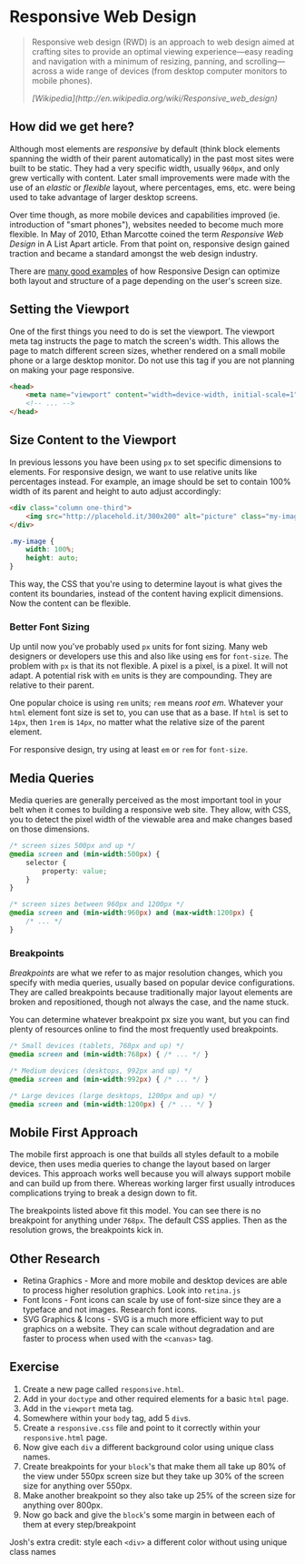 # Responsive Web Design

> Responsive web design (RWD) is an approach to web design aimed at crafting sites to provide an optimal viewing experience—easy reading and navigation with a minimum of resizing, panning, and scrolling—across a wide range of devices (from desktop computer monitors to mobile phones).
> <footer><cite>[Wikipedia](http://en.wikipedia.org/wiki/Responsive_web_design)

## How did we get here?
Although most elements are *responsive* by default (think block elements spanning the width of their parent automatically) in the past most sites were built to be static. They had a very specific width, usually `960px`, and only grew vertically with content. Later small improvements were made with the use of an *elastic* or *flexible* layout, where percentages, ems, etc. were being used to take advantage of larger desktop screens.

Over time though, as more mobile devices and capabilities improved (ie. introduction of "smart phones"), websites needed to become much more flexible. In May of 2010, Ethan Marcotte coined the term *Responsive Web Design* in A List Apart article. From that point on, responsive design gained traction and became a standard amongst the web design industry.

There are [many good examples](http://mediaqueri.es) of how Responsive Design can optimize both layout and structure of a page depending on the user's screen size.

## Setting the Viewport
One of the first things you need to do is set the viewport. The viewport meta tag instructs the page to match the screen's width. This allows the page to match different screen sizes, whether rendered on a small mobile phone or a large desktop monitor. Do not use this tag if you are not planning on making your page responsive.
```html
<head>
    <meta name="viewport" content="width=device-width, initial-scale=1">
    <!-- ... -->
</head>
```

## Size Content to the Viewport
In previous lessons you have been using `px` to set specific dimensions to elements. For responsive design, we want to use relative units like percentages instead. For example, an image should be set to contain 100% width of its parent and height to auto adjust accordingly:

```html
<div class="column one-third">
    <img src="http://placehold.it/300x200" alt="picture" class="my-image" />
</div>
```

```css
.my-image {
    width: 100%;
    height: auto;
}
```

This way, the CSS that you're using to determine layout is what gives the content its boundaries, instead of the content having explicit dimensions. Now the content can be flexible.

### Better Font Sizing
Up until now you've probably used `px` units for font sizing. Many web designers or developers use this and also like using `em`s for `font-size`. The problem with `px` is that its not flexible. A pixel is a pixel, is a pixel. It will not adapt. A potential risk with `em` units is they are compounding. They are relative to their parent.

One popular choice is using `rem` units; `rem` means *root em*. Whatever your `html` element font size is set to, you can use that as a base. If `html` is set to `14px`, then `1rem` is `14px`, no matter what the relative size of the parent element.

For responsive design, try using at least `em` or `rem` for `font-size`.

## Media Queries
Media queries are generally perceived as the most important tool in your belt when it comes to building a responsive web site. They allow, with CSS, you to detect the pixel width of the viewable area and make changes based on those dimensions.

```css
/* screen sizes 500px and up */
@media screen and (min-width:500px) {
    selector {
        property: value;
    }
}

/* screen sizes between 960px and 1200px */
@media screen and (min-width:960px) and (max-width:1200px) {
    /* ... */
}
```

### Breakpoints
*Breakpoints* are what we refer to as major resolution changes, which you specify with media queries, usually based on popular device configurations. They are called breakpoints because traditionally major layout elements are broken and repositioned, though not always the case, and the name stuck.

You can determine whatever breakpoint px size you want, but you can find plenty of resources online to find the most frequently used breakpoints.

```css
/* Small devices (tablets, 768px and up) */
@media screen and (min-width:768px) { /* ... */ }

/* Medium devices (desktops, 992px and up) */
@media screen and (min-width:992px) { /* ... */ }

/* Large devices (large desktops, 1200px and up) */
@media screen and (min-width:1200px) { /* ... */ }
```

## Mobile First Approach
The mobile first approach is one that builds all styles default to a mobile device, then uses media queries to change the layout based on larger devices. This approach works well because you will always support mobile and can build up from there. Whereas working larger first usually introduces complications trying to break a design down to fit.

The breakpoints listed above fit this model. You can see there is no breakpoint for anything under `768px`. The default CSS applies. Then as the resolution grows, the breakpoints kick in.

## Other Research
* Retina Graphics - More and more mobile and desktop devices are able to process higher resolution graphics. Look into `retina.js`
* Font Icons - Font icons can scale by use of font-size since they are a typeface and not images. Research font icons.
* SVG Graphics & Icons - SVG is a much more efficient way to put graphics on a website. They can scale without degradation and are faster to process when used with the `<canvas>` tag.

## Exercise

1. Create a new page called `responsive.html`.
1. Add in your `doctype` and other required elements for a basic `html` page.
1. Add in the `viewport` meta tag.
1. Somewhere within your `body` tag, add 5 `div`s.
1. Create a `responsive.css` file and point to it correctly within your `responsive.html` page.
1. Now give each `div` a different background color using unique class names.
1. Create breakpoints for your `block`'s that make them all take up 80% of the view under 550px screen size but they take up 30% of the screen size for anything over 550px.
1. Make another breakpoint so they also take up 25% of the screen size for anything over 800px.
1. Now go back and give the `block`'s some margin in between each of them at every step/breakpoint

Josh's extra credit: style each `<div>` a different color without using unique class names
